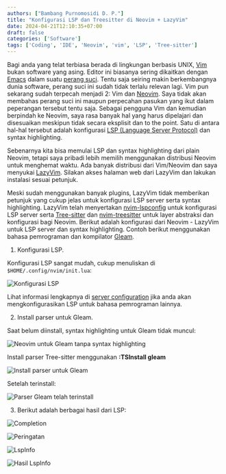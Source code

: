 ```yaml
---
authors: ["Bambang Purnomosidi D. P."]
title: "Konfigurasi LSP dan Treesitter di Neovim + LazyVim"
date: 2024-04-21T12:10:35+07:00
draft: false
categories: ['Software']
tags: ['Coding', 'IDE', 'Neovim', 'vim', 'LSP', 'Tree-sitter']
---
```


Bagi anda yang telat terbiasa berada di lingkungan berbasis UNIX, [Vim](https://www.vim.org/) bukan software yang asing. Editor ini biasanya sering dikaitkan dengan [Emacs](https://www.gnu.org/software/emacs/) dalam suatu [perang suci](https://en.wikipedia.org/wiki/Editor_war). Tentu saja seiring makin berkembangnya dunia software, perang suci ini sudah tidak terlalu relevan lagi. Vim pun sekarang sudah terpecah menjadi 2: Vim dan [Neovim](http://neovim.io/). Saya tidak akan membahas perang suci ini maupun perpecahan pasukan yang ikut dalam peperangan tersebut tentu saja. Sebagai pengguna Vim dan kemudian berpindah ke Neovim, saya rasa banyak hal yang harus dipelajari dan disesuaikan meskipun tidak secara eksplisit dan to the point. Satu di antara hal-hal tersebut adalah konfigurasi [LSP (Language Server Protocol)](https://microsoft.github.io/language-server-protocol/) dan syntax highlighting.

Sebenarnya kita bisa memulai LSP dan syntax highlighting dari plain Neovim, tetapi saya pribadi lebih memilih menggunakan distribusi Neovim untuk menghemat waktu. Ada banyak distribusi dari Vim/Neovim dan saya menyukai [LazyVim](http://www.lazyvim.org/). Silakan akses halaman web dari LazyVim dan lakukan instalasi sesuai petunjuk.

Meski sudah menggunakan banyak plugins, LazyVim tidak memberikan petunjuk yang cukup jelas untuk konfigurasi LSP server serta syntax highlighting. LazyVim telah menyertakan [nvim-lspconfig](https://github.com/neovim/nvim-lspconfig) untuk konfigurasi LSP server serta [Tree-sitter](https://tree-sitter.github.io/tree-sitter/) dan [nvim-treesitter](https://github.com/nvim-treesitter/nvim-treesitter) untuk layer abstraksi dan konfigurasi bagi Neovim. Berikut adalah konfigurasi dari Neovim - LazyVim untuk LSP server dan syntax highlighting. Contoh berikut menggunakan bahasa pemrograman dan kompilator [Gleam](https://gleam.run/).

1. Konfigurasi LSP.

Konfigurasi LSP sangat mudah, cukup menuliskan di `$HOME/.config/nvim/init.lua`:

![Konfigurasi LSP](/images/posts/23/01--lsp-config.png)

Lihat informasi lengkapnya di [server configuration](https://github.com/neovim/nvim-lspconfig/blob/master/doc/configs.md) jika anda akan mengkonfigurasikan LSP untuk bahasa pemrograman lainnya.

2. Install parser untuk Gleam.

Saat belum diinstall, syntax highlighting untuk Gleam tidak muncul:

![Neovim untuk Gleam tanpa syntax highlighting](/images/posts/23/02--find-file.png)

Install parser Tree-sitter menggunakan **:TSInstall gleam**

![Install parser untuk Gleam](/images/posts/23/03--tsinstall-gleam.png)

Setelah terinstall:

![Parser Gleam telah terinstall](/images/posts/23/04--ts-gleam-installed.png)

3. Berikut adalah berbagai hasil dari LSP:

![Completion](/images/posts/23/05--completion.png)

![Peringatan](/images/posts/23/06--warning-from-lsp.png)

![LspInfo](/images/posts/23/07--lsp-info.png)

![Hasil LspInfo](/images/posts/23/08--lsp-info-result.png)

